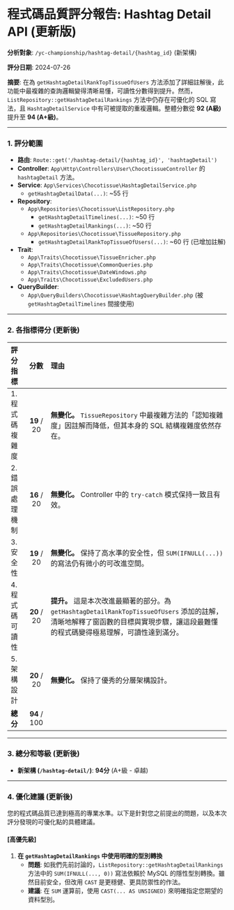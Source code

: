 # 程式碼品質評分報告: Hashtag Detail API (更新版)

**分析對象**: `/yc-championship/hashtag-detail/{hashtag_id}` (新架構)

**評分日期**: 2024-07-26

**摘要**: 在為 `getHashtagDetailRankTopTissueOfUsers` 方法添加了詳細註解後，此功能中最複雜的查詢邏輯變得清晰易懂，可讀性分數得到提升。然而，`ListRepository::getHashtagDetailRankings` 方法中仍存在可優化的 SQL 寫法，且 `HashtagDetailService` 中有可被提取的重複邏輯。整體分數從 **92 (A級)** 提升至 **94 (A+級)**。

---

### 1. 評分範圍

*   **路由**: `Route::get('/hashtag-detail/{hashtag_id}', 'hashtagDetail')`
*   **Controller**: `App\Http\Controllers\User\ChocotissueController` 的 `hashtagDetail` 方法。
*   **Service**: `App\Services\Chocotissue\HashtagDetailService.php`
    *   `getHashtagDetailData(...)`: ~55 行
*   **Repository**:
    *   `App\Repositories\Chocotissue\ListRepository.php`
        *   `getHashtagDetailTimelines(...)`: ~50 行
        *   `getHashtagDetailRankings(...)`: ~50 行
    *   `App\Repositories\Chocotissue\TissueRepository.php`
        *   `getHashtagDetailRankTopTissueOfUsers(...)`: ~60 行 (已增加註解)
*   **Trait**:
    *   `App\Traits\Chocotissue\TissueEnricher.php`
    *   `App\Traits\Chocotissue\CommonQueries.php`
    *   `App\Traits\Chocotissue\DateWindows.php`
    *   `App\Traits\Chocotissue\ExcludedUsers.php`
*   **QueryBuilder**:
    *   `App\QueryBuilders\Chocotissue\HashtagQueryBuilder.php` (被 `getHashtagDetailTimelines` 間接使用)

---

### 2. 各指標得分 (更新後)

| 評分指標 | 分數 | 理由 |
| :--- | :---: | :--- |
| 1. 程式碼複雜度 | **19** / 20 | **無變化。** `TissueRepository` 中最複雜方法的「認知複雜度」因註解而降低，但其本身的 SQL 結構複雜度依然存在。 |
| 2. 錯誤處理機制 | **16** / 20 | **無變化。** Controller 中的 `try-catch` 模式保持一致且有效。 |
| 3. 安全性 | **19** / 20 | **無變化。** 保持了高水準的安全性，但 `SUM(IFNULL(...))` 的寫法仍有微小的可改進空間。 |
| 4. 程式碼可讀性 | **20** / 20 | **提升。** 這是本次改進最顯著的部分。為 `getHashtagDetailRankTopTissueOfUsers` 添加的註解，清晰地解釋了窗函數的目標與實現步驟，讓這段最難懂的程式碼變得極易理解，可讀性達到滿分。 |
| 5. 架構設計 | **20** / 20 | **無變化。** 保持了優秀的分層架構設計。 |
| **總分** | **94** / 100 | |

---

### 3. 總分和等級 (更新後)

*   **新架構 (`/hashtag-detail/`)**: **94分** (A+級 - 卓越)

---

### 4. 優化建議 (更新後)

您的程式碼品質已達到極高的專業水準。以下是針對您之前提出的問題，以及本次評分發現的可優化點的具體建議。

#### [高優先級]

1.  **在 `getHashtagDetailRankings` 中使用明確的型別轉換**
    *   **問題**: 如我們先前討論的，`ListRepository::getHashtagDetailRankings` 方法中的 `SUM(IFNULL(..., 0))` 寫法依賴於 MySQL 的隱性型別轉換。雖然目前安全，但改用 `CAST` 是更穩健、更具防禦性的作法。
    *   **建議**: 在 `SUM` 運算前，使用 `CAST(... AS UNSIGNED)` 來明確指定您期望的資料型別。

    
